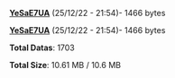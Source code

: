 [**YeSaE7UA**](/data/YeSaE7UA.txt) (25/12/22 - 21:54)- 1466 bytes

[**YeSaE7UA**](/data/YeSaE7UA.txt) (25/12/22 - 21:54)- 1466 bytes

**Total Datas**: 1703

**Total Size**: 10.61 MB / 10.6 MB